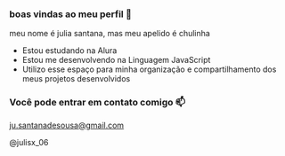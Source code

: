 ### boas vindas ao meu perfil 💙


meu nome é julia santana, mas meu apelido é chulinha

- Estou estudando na Alura
- Estou me desenvolvendo na Linguagem JavaScript
- Utilizo esse espaço para minha organização e compartilhamento dos meus projetos desenvolvidos


### Você pode entrar em contato comigo 📫

ju.santanadesousa@gmail.com

@julisx_06
